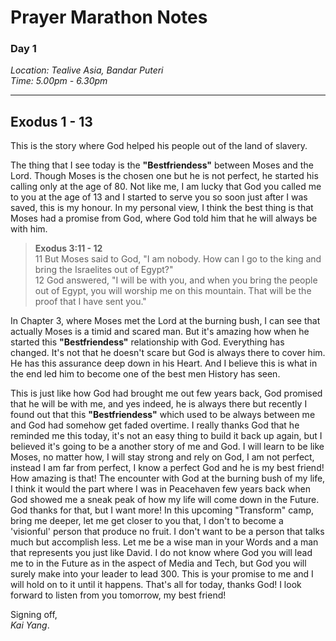 # Prayer Marathon Notes
### Day 1
*Location: Tealive Asia, Bandar Puteri*<br>
*Time: 5.00pm - 6.30pm*

----------------------------

## Exodus 1 - 13

This is the story where God helped his people out of the land of slavery. 

The thing that I see today is the **"Bestfriendess"** between Moses and the Lord.
Though Moses is the chosen one but he is not perfect, he started his calling only at the age of 80.
Not like me, I am lucky that God you called me to you at the age of 13 
and I started to serve you so soon just after I was saved, this is my honour.
In my personal view, I think the best thing is that Moses had a promise 
from God, where God told him that he will always be with him.

>**Exodus 3:11 - 12**<br>
>11 But Moses said to God, "I am nobody. How can I go to the king and bring the Israelites out of Egypt?"<br>
>12 God answered, "I will be with you, and when you bring the people out of Egypt, you will worship me on this mountain. That will be the proof that I have sent you."

In Chapter 3, where Moses met the Lord at the burning bush, I can see that actually Moses is a timid and scared man.
But it's amazing how when he started this **"Bestfriendess"** relationship with God. 
Everything has changed. It's not that he doesn't scare but God is always there to cover him. He has this assurance deep down in his Heart. 
And I believe this is what in the end led him to become one of the best men History has seen.

This is just like how God had brought me out few years back, God promised that he will be with me, 
and yes indeed, he is always there but recently I found out that this **"Bestfriendess"** which used to be always between me and God had 
somehow get faded overtime. I really thanks God that he reminded me this today, 
it's not an easy thing to build it back up again, but I believed it's going to be a another story of me and God. 
I will learn to be like Moses, no matter how, I will stay strong and rely on God, I am not perfect, instead I am far from perfect, I know a perfect God and he is my best friend! 
How amazing is that! The encounter with God at the burning bush of my life, I think it would the part where I was in Peacehaven few years back when God showed me a sneak peak of how my life will come down in the Future. 
God thanks for that, but I want more! In this upcoming "Transform" camp, bring me deeper, let me get closer to you that, I don't to become a 'visionful' person that produce no fruit.
I don't want to be a person that talks much but accomplish less. Let me be a wise man in your Words and a man that represents you just like David. 
I do not know where God you will lead me to in the Future as in the aspect of Media and Tech, but God you will surely make into your leader to lead 300. This is your promise to me and I will hold on to it until it happens.
That's all for today, thanks God! I look forward to listen from you tomorrow, my best friend!

Signing off,<br>
*Kai Yang*.

